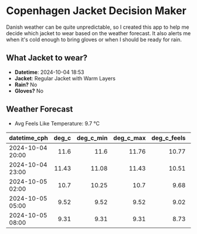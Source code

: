 
# Copenhagen Jacket Decision Maker

Danish weather can be quite unpredictable, so I created this app to help me decide which jacket to wear based on the weather forecast. 
It also alerts me when it's cold enough to bring gloves or when I should be ready for rain.

## What Jacket to wear?

- **Datetime**: 2024-10-04 18:53
- **Jacket**: Regular Jacket with Warm Layers
- **Rain?** No
- **Gloves?** No

## Weather Forecast
- Avg Feels Like Temperature: 9.7 °C

| datetime_cph     |   deg_c |   deg_c_min |   deg_c_max |   deg_c_feels | weather   | wind   | rain   |
|:-----------------|--------:|------------:|------------:|--------------:|:----------|:-------|:-------|
| 2024-10-04 20:00 |   11.6  |       11.6  |       11.76 |         10.77 | Clear     | Low    | None   |
| 2024-10-04 23:00 |   11.43 |       11.08 |       11.43 |         10.51 | Clear     | Low    | None   |
| 2024-10-05 02:00 |   10.7  |       10.25 |       10.7  |          9.68 | Clear     | Low    | None   |
| 2024-10-05 05:00 |    9.52 |        9.52 |        9.52 |          9.02 | Clear     | Low    | None   |
| 2024-10-05 08:00 |    9.31 |        9.31 |        9.31 |          8.73 | Clear     | Low    | None   |
        
